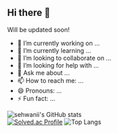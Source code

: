 ## Hi there 👋

Will be updated soon!

- 🔭 I’m currently working on ...
- 🌱 I’m currently learning ...
- 👯 I’m looking to collaborate on ...
- 🤔 I’m looking for help with ...
- 💬 Ask me about ...
- 📫 How to reach me: ...
- 😄 Pronouns: ...
- ⚡ Fun fact: ...

![sehwanii's GitHub stats](https://github-readme-stats.vercel.app/api?username=sehwanii&show_icons=true&theme=tokyonight)  
[![Solved.ac Profile](http://mazassumnida.wtf/api/generate_badge?boj=sehwan1023)](https://solved.ac/sehwan1023)
![Top Langs](https://github-readme-stats.vercel.app/api/top-langs/?username=sehwanii&layout=compact&theme=tokyonight)
